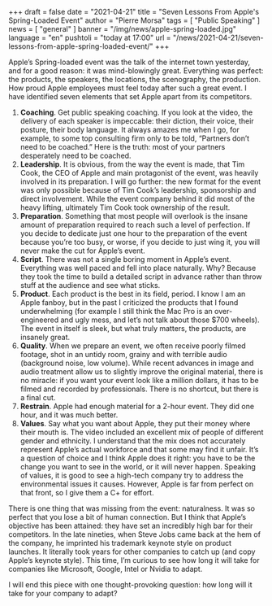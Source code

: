 +++
draft = false
date = "2021-04-21"
title = "Seven Lessons From Apple's Spring-Loaded Event"
author = "Pierre Morsa"
tags = [ "Public Speaking" ]
news = [ "general" ]
banner = "/img/news/apple-spring-loaded.jpg"
language = "en"
pushtoli = "today at 17:00"
url = "/news/2021-04-21/seven-lessons-from-apple-spring-loaded-event/"
+++

Apple’s Spring-loaded event was the talk of the internet town yesterday, and for a good reason: it was mind-blowingly great. Everything was perfect: the products, the speakers, the locations, the scenography, the production. How proud Apple employees must feel today after such a great event. I have identified seven elements that set Apple apart from its competitors.

1. **Coaching**. Get public speaking coaching. If you look at the video, the delivery of each speaker is impeccable: their diction, their voice, their posture, their body language. It always amazes me when I go, for example, to some top consulting firm only to be told, “Partners don’t need to be coached.” Here is the truth: most of your partners desperately need to be coached.
2. **Leadership**. It is obvious, from the way the event is made, that Tim Cook, the CEO of Apple and main protagonist of the event, was heavily involved in its preparation. I will go further: the new format for the event was only possible because of Tim Cook’s leadership, sponsorship and direct involvement. While the event company behind it did most of the heavy lifting, ultimately Tim Cook took ownership of the result.
2. **Preparation**. Something that most people will overlook is the insane amount of preparation required to reach such a level of perfection. If you decide to dedicate just one hour to the preparation of the event because you’re too busy, or worse, if you decide to just wing it, you will never make the cut for Apple’s event.  
3. **Script**. There was not a single boring moment in Apple’s event. Everything was well paced and fell into place naturally. Why? Because they took the time to build a detailed script in advance rather than throw stuff at the audience and see what sticks. 
4. **Product**. Each product is the best in its field, period. I know I am an Apple fanboy, but in the past I criticized the products that I found underwhelming (for example I still think the Mac Pro is an over-engineered and ugly mess, and let’s not talk about those $700 wheels). The event in itself is sleek, but what truly matters, the products, are insanely great.
5. **Quality**. When we prepare an event, we often receive poorly filmed footage, shot in an untidy room, grainy and with terrible audio (background noise, low volume). While recent advances in image and audio treatment allow us to slightly improve the original material, there is no miracle: if you want your event look like a million dollars, it has to be filmed and recorded by professionals. There is no shortcut, but there is a final cut.
6. **Restrain**. Apple had enough material for a 2-hour event. They did one hour, and it was much better. 
7. **Values**. Say what you want about Apple, they put their money where their mouth is. The video included an excellent mix of people of different gender and ethnicity. I understand that the mix does not accurately represent Apple’s actual workforce and that some may find it unfair. It’s a question of choice and I think Apple does it right: you have to be the change you want to see in the world, or it will never happen. Speaking of values, it is good to see a high-tech company try to address the environmental issues it causes. However, Apple is far from perfect on that front, so I give them a C+ for effort.

There is one thing that was missing from the event: naturalness. It was so perfect that you lose a bit of human connection. But I think that Apple’s objective has been attained: they have set an incredibly high bar for their competitors. In the late nineties, when Steve Jobs came back at the hem of the company, he imprinted his trademark keynote style on product launches. It literally took years for other companies to catch up (and copy Apple’s keynote style). This time, I’m curious to see how long it will take for companies like Microsoft, Google, Intel or Nvidia to adapt.

I will end this piece with one thought-provoking question: how long will it take for your company to adapt?
